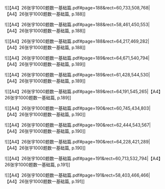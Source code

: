 ![[【A4】26张宇1000题数一基础篇.pdf#page=188&rect=60,733,508,768|【A4】26张宇1000题数一基础篇, p.188]]



![[【A4】26张宇1000题数一基础篇.pdf#page=188&rect=58,461,450,553|【A4】26张宇1000题数一基础篇, p.188]]



![[【A4】26张宇1000题数一基础篇.pdf#page=188&rect=64,217,469,282|【A4】26张宇1000题数一基础篇, p.188]]



![[【A4】26张宇1000题数一基础篇.pdf#page=189&rect=64,671,540,794|【A4】26张宇1000题数一基础篇, p.189]]



![[【A4】26张宇1000题数一基础篇.pdf#page=189&rect=61,428,544,530|【A4】26张宇1000题数一基础篇, p.189]]



![[【A4】26张宇1000题数一基础篇.pdf#page=189&rect=64,191,545,265|【A4】26张宇1000题数一基础篇, p.189]]



![[【A4】26张宇1000题数一基础篇.pdf#page=190&rect=60,745,434,803|【A4】26张宇1000题数一基础篇, p.190]]



![[【A4】26张宇1000题数一基础篇.pdf#page=190&rect=62,444,543,567|【A4】26张宇1000题数一基础篇, p.190]]



![[【A4】26张宇1000题数一基础篇.pdf#page=190&rect=64,228,421,289|【A4】26张宇1000题数一基础篇, p.190]]



![[【A4】26张宇1000题数一基础篇.pdf#page=191&rect=60,713,532,794|【A4】26张宇1000题数一基础篇, p.191]]



![[【A4】26张宇1000题数一基础篇.pdf#page=191&rect=58,403,466,466|【A4】26张宇1000题数一基础篇, p.191]]



